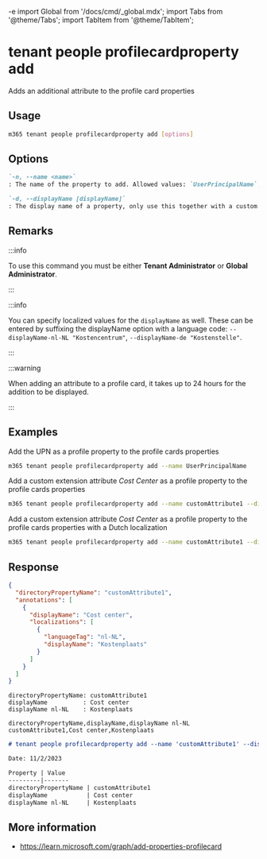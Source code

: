 -e <!-- DISCLAIMER: All secrets, passwords, and sensitive values in this document are examples only and not real credentials. -->
import Global from '/docs/cmd/_global.mdx';
import Tabs from '@theme/Tabs';
import TabItem from '@theme/TabItem';

# tenant people profilecardproperty add

Adds an additional attribute to the profile card properties

## Usage

```sh
m365 tenant people profilecardproperty add [options]
```

## Options

```md definition-list
`-n, --name <name>`
: The name of the property to add. Allowed values: `UserPrincipalName`, `Fax`, `StreetAddress`, `PostalCode`, `StateOrProvince`, `Alias`, `customAttribute1`, `customAttribute2`, `customAttribute3`, `customAttribute4`, `customAttribute5`, `customAttribute6`, `customAttribute7`, `customAttribute8`, `customAttribute9`, `customAttribute10`, `customAttribute11`, `customAttribute12`, `customAttribute13`, `customAttribute14`, `customAttribute15`.

`-d, --displayName [displayName]`
: The display name of a property, only use this together with a custom extension attribute.
```

<Global />

## Remarks

:::info

To use this command you must be either **Tenant Administrator** or **Global Administrator**.

:::

:::info

You can specify localized values for the `displayName` as well. These can be entered by suffixing the displayName option with a language code: `--displayName-nl-NL "Kostencentrum"`, `--displayName-de "Kostenstelle"`.

:::

:::warning

When adding an attribute to a profile card, it takes up to 24 hours for the addition to be displayed.

:::

## Examples

Add the UPN as a profile property to the profile cards properties

```sh
m365 tenant people profilecardproperty add --name UserPrincipalName
```

Add a custom extension attribute _Cost Center_ as a profile property to the profile cards properties

```sh
m365 tenant people profilecardproperty add --name customAttribute1 --displayName 'Cost Center'
```

Add a custom extension attribute _Cost Center_ as a profile property to the profile cards properties with a Dutch localization

```sh
m365 tenant people profilecardproperty add --name customAttribute1 --displayName 'Cost Center' --displayName-nl-NL 'Kostencentrum'
```

## Response

<Tabs>
  <TabItem value="JSON">

  ```json
  {
    "directoryPropertyName": "customAttribute1",
    "annotations": [
      {
        "displayName": "Cost center",
        "localizations": [
          {
            "languageTag": "nl-NL",
            "displayName": "Kostenplaats"
          }
        ]
      }
    ]
  }
  ```

  </TabItem>
  <TabItem value="Text">

  ```text
  directoryPropertyName: customAttribute1
  displayName          : Cost center
  displayName nl-NL    : Kostenplaats
  ```

  </TabItem>
  <TabItem value="CSV">

  ```csv
  directoryPropertyName,displayName,displayName nl-NL
  customAttribute1,Cost center,Kostenplaats
  ```

  </TabItem>
  <TabItem value="Markdown">

  ```md
  # tenant people profilecardproperty add --name 'customAttribute1' --displayName 'Cost center' --displayName-nl-NL 'Kostenplaats'

  Date: 11/2/2023

  Property | Value
  ---------|-------
  directoryPropertyName | customAttribute1
  displayName           | Cost center
  displayName nl-NL     | Kostenplaats
  ```

  </TabItem>
</Tabs>

## More information

- https://learn.microsoft.com/graph/add-properties-profilecard
